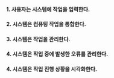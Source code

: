 #### 1. 사용자는 시스템에 작업을 입력한다.

#### 2. 시스템은 컴퓨팅 작업을 통합한다.

#### 3. 시스템은 작업을 관리한다.

#### 4. 시스템은 작업 중에 발생한 오류를 관리한다.

#### 4. 시스템은 작업 진행 상황을 시각화한다.
